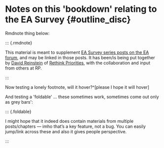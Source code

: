 # Notes on this 'bookdown' relating to the EA Survey {#outline_disc}

Rmdnote thing below:

::: {.rmdnote}
 
This material is meant to supplement [EA Survey series posts on the EA forum](https://forum.effectivealtruism.org/tag/effective-altruism-survey), and may be linked in those posts.  It has been/is being put together by [David Reinstein](https://daaronr.github.io/markdown-cv/) of [Rethink Priorities](https://www.rethinkpriorities.org/our-team), with the collaboration and input from others at RP.
 
:::

Now testing a lonely footnote, will it hover?^[please I hope it will hover]


And testing a 'foldable' ... these sometimes work, sometimes come out only as grey bars':


::: {.foldable} 
 
I might hope that it indeed does contain materials from multiple posts/chapters — imho that’s a key feature, not a bug. You can easily jump/link across these and also it gives people perspective.

:::

<!--
## How shall we share/use this "current Bookdown"?


Currently (13 Mar 2021) this is shared on a private github repo but not 'hosted'. Only a few RP-staff are accessing and looking at this.

\


For the bookdown we might share publicly...

::: {.foldable} 
 

I might hope that it indeed does contain materials from multiple posts/chapters — imho that’s a key feature, not a bug. You can easily jump/link across these and also it gives people perspective.

However, I understand

- not wanting to overwhelm/confuse people (but this could probably be dealt with using good sign-posting)

- not wanting to link incomplete content if it could leave a bad impression (thus, if this is a concern, perhaps a version of the Bookdown with only public-ready content)

 
:::
-->

<!--
## The EA Survey, Codebooks and materials

**Codebooks:**

[2020 EA survey 'codebook'](codebooks/codebook_eas_2020.html)

[2019 EA survey 'codebook'](codebooks/codebook_eas_2019.html)

[2018 EA survey 'codebook'](codebooks/codebook_eas_2018.html)

[2017 EA survey 'codebook'](codebooks/codebook_eas_2017.html)

[2015 EA survey 'codebook'](codebooks/codebook_eas_2015.html)

[2014 EA survey 'codebook'](codebooks/codebook_eas_2014.html)


\

Survey instruments are/will be stored in the `survey_instruments_materials` folder


Note: we do not have permission to share the EAS data publicly, at least not for now.

## Methodological issues

- [Representativeness; weighting and sensitivity testing](s#sensitivity)


-->


<!--chapter:end:outline_bs4.Rmd-->

